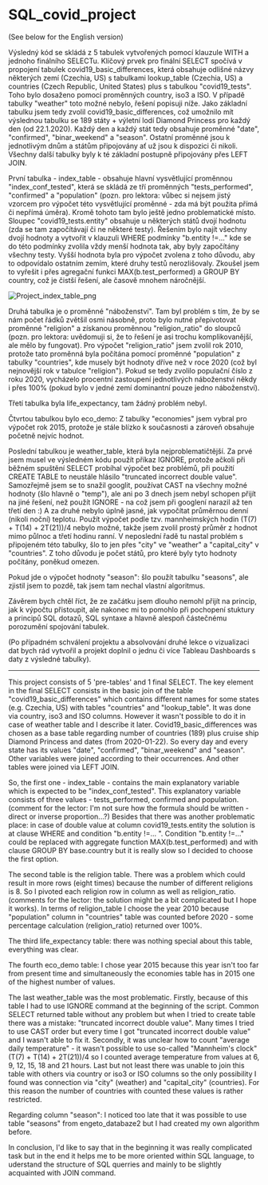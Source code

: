 # SQL_covid_project 
(See below for the English version)


Výsledný kód se skládá z 5 tabulek vytvořených pomocí klauzule WITH a jednoho finálního SELECTu. Klíčový prvek pro finální SELECT spočívá v propojení tabulek covid19_basic_differences, která obsahuje odlišné názvy některých zemí (Czechia, US) s tabulkami lookup_table (Czechia, US) a countries (Czech Republic, United States) plus s tabulkou "covid19_tests". Toho bylo dosaženo pomocí proměnných country, iso3 a ISO. V případě tabulky "weather" toto možné nebylo, řešení popisuji níže. Jako základní tabulku jsem tedy zvolil covid19_basic_differences, což umožnilo mít výslednou tabulku se 189 státy + výletní lodí Diamond Princess pro každý den (od 22.1.2020). Každý den a každý stát tedy obsahuje proměnné "date", "confirmed", "binar_weekend" a "season". Ostatní proměnné jsou k jednotlivým dnům a státům připojovány ať už jsou k dispozici či nikoli. Všechny další tabulky byly k té základní postupně připojovány přes LEFT JOIN.

První tabulka - index_table - obsahuje hlavní vysvětlující proměnnou "index_conf_tested", která se skládá ze tří proměnných "tests_performed", "confirmed" a "population" (pozn. pro lektora: vůbec si nejsem jistý vzorcem pro výpočet této vysvětlující proměnné - zda má být použita přímá či nepřímá úměra). Kromě tohoto tam bylo ještě jedno problematické místo. Sloupec "covid19_tests.entity" obsahuje u některých států dvojí hodnotu (zda se tam započítávají či ne některé testy). Řešením bylo najít všechny dvojí hodnoty a vytvořit v klauzuli WHERE podmínky "b.entity !=..." kde se do této podmínky zvolila vždy menší hodnota tak, aby byly započítány všechny testy. Vyšší hodnota byla pro výpočet zvolena z toho důvodu, aby to odpovídalo ostatním zemím, které druhy testů nerozlišovaly. Zkoušel jsem to vyřešit i přes agregační funkci MAX(b.test_performed) a GROUP BY country, což je čistší řešení, ale časově mnohem náročnější.

![Project_index_table_png](https://user-images.githubusercontent.com/75171974/122763149-4c32de80-d29e-11eb-9751-2d7549d9b709.png)

Druhá tabulka je o proměnné "náboženství". Tam byl problém s tím, že by se nám počet řádků zvětšil osmi násobně, proto bylo nutné přepivotovat proměnné "religion" a získanou proměnnou "religion_ratio" do sloupců (pozn. pro lektora: uvědomuji si, že to řešení je asi trochu komplikovanější, ale mělo by fungovat). Pro výpočet "religion_ratio" jsem zvolil rok 2010, protože tato proměnná byla počítána pomocí proměnné "population" z tabulky "countries", kde musely být hodnoty dříve než v roce 2020 (což byl nejnovější rok v tabulce "religion"). Pokud se tedy zvolilo populační číslo z roku 2020, vycházelo procentní zastoupení jednotlivých náboženství někdy i přes 100% (pokud bylo v jedné zemí dominantní pouze jedno náboženství).

Třetí tabulka byla life_expectancy, tam žádný problém nebyl.

Čtvrtou tabulkou bylo eco_demo: Z tabulky "economies" jsem vybral pro výpočet rok 2015, protože je stále blízko k současnosti a zároveň obsahuje početně nejvíc hodnot.

Poslední tabulkou je weather_table, která byla nejproblematičtější. Za prvé jsem musel ve výsledném kódu použít příkaz IGNORE, protože ačkoli při běžném spuštění SELECT probíhal výpočet bez problémů, při použití CREATE TABLE to neustále hlásilo "truncated incorrect double value". Samozřejmě jsem se to snažil googlit, používat CAST na všechny možné hodnoty (šlo hlavně o "temp"), ale ani po 3 dnech jsem nebyl schopen přijít na jiné řešení, než použít IGNORE - na což jsem při googlení narazil až ten třetí den :) A za druhé nebylo úplně jasné, jak vypočítat průměrnou denní (nikoli noční) teplotu. Použít výpočet podle tzv. mannheimských hodin (T(7) + T(14) + 2T(21))/4 nebylo možné, takže jsem zvolil prostý průměr z hodnot mimo půlnoc a třetí hodinu ranní. V neposlední řadě tu nastal problém s připojeném této tabulky, šlo to jen přes "city" ve "weather" a "capital_city" v "countries". Z toho důvodu je počet států, pro které byly tyto hodnoty počítány, poněkud omezen.

Pokud jde o výpočet hodnoty "season": šlo použít tabulku "seasons", ale zjistil jsem to pozdě, tak jsem tam nechal vlastní algoritmus.

Závěrem bych chtěl říct, že ze začátku jsem dlouho nemohl přijít na princip, jak k výpočtu přistoupit, ale nakonec mi to pomohlo při pochopení stuktury a principů SQL dotazů, SQL syntaxe a hlavně alespoň částečnému porozumění spojování tabulek.

(Po případném schválení projektu a absolvování druhé lekce o vizualizaci dat bych rád vytvořil a projekt doplnil o jednu či více Tableau Dashboards s daty z výsledné tabulky).

------------------------------------------------------------------------------------------------------------------------------------------------------------------------------



This project consists of 5 'pre-tables' and 1 final SELECT. The key element in the final SELECT consists in the basic join of the table "covid19_basic_differences" which contains different names for some states (e.g. Czechia, US) with tables "countries" and "lookup_table". It was done via country, iso3 and ISO columns. However it wasn't possible to do it in case of weather table and I describe it later. Covid19_basic_differences was chosen as a base table regarding number of countries (189) plus cruise ship Diamond Princess and dates (from 2020-01-22). So every day and every state has its values "date", "confirmed", "binar_weekend" and "season". Other variables were joined according to their occurrences. And other tables were joined via LEFT JOIN.

So, the first one - index_table - contains the main explanatory variable which is expected to be "index_conf_tested". This explanatory variable consists of three values - tests_performed, confirmed and population. (comment for the lector: I'm not sure how the formula should be written - direct or inverse proportion...?) 
Besides that there was another problematic place: in case of double value at column covid19_tests.entity the solution is at clause WHERE and condition "b.entity !=... ". Condition "b.entity !=..." could be replaced with aggregate function MAX(b.test_performed) and with clause GROUP BY base.country but it is really slow so I decided to choose the first option.

The second table is the religion table. There was a problem which could result in more rows (eight times) because the number of different religions is 8. So I pivoted each religion row in column as well as religion_ratio. (comments for the lector: the solution might be a bit complicated but I hope it works). In terms of religion_table I choose the year 2010 because "population" column in "countries" table was counted before 2020 - some percentage calculation (religion_ratio) returned over 100%.

The third life_expectancy table: there was nothing special about this table, everything was clear.

The fourth eco_demo table: I chose year 2015 because this year isn't too far from present time and simultaneously the economies table has in 2015 one of the highest number of values. 

The last weather_table was the most problematic. Firstly, because of this table I had to use IGNORE command at the beginning of the script. Common SELECT returned table without any problem but when I tried to create table there was a mistake: "truncated incorrect double value". Many times I tried to use CAST order but every time I got "truncated incorrect double value" and I wasn't able to fix it. Secondly, it was unclear how to count "average daily temperature" - it wasn't possible to use so-called "Mannheim's clock" (T(7) + T(14) + 2T(21))/4 so I counted average temperature from values at 6, 9, 12, 15, 18 and 21 hours. Last but not least there was unable to join this table with others via country or iso3 or ISO columns so the only possibility I found was connection via "city" (weather) and "capital_city" (countries). For this reason the number of countries with counted these values is rather restricted.

Regarding column "season": I noticed too late that it was possible to use table "seasons" from engeto_databaze2 but I had created my own algorithm before.

In conclusion, I'd like to say that in the beginning it was really complicated task but in the end it helps me to be more oriented within SQL language, to uderstand the structure of SQL querries and mainly to be slightly acquainted with JOIN command.


